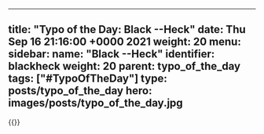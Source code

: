 
---
title: "Typo of the Day: Black --Heck"
date: Thu Sep 16 21:16:00 +0000 2021
weight: 20
menu:
  sidebar:
    name: "Black --Heck"
    identifier: blackheck
    weight: 20
    parent: typo_of_the_day
tags: ["#TypoOfTheDay"]
type: posts/typo_of_the_day
hero: images/posts/typo_of_the_day.jpg
---


{{<tweet user="mariatta" id="1438612657041379350">}}

